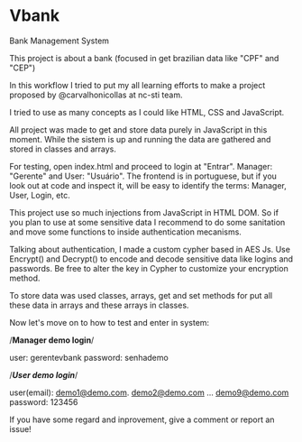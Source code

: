 # Vbank
Bank Management System

This project is about a bank (focused in get brazilian data like "CPF" and "CEP") 

In this workflow I tried to put my all learning efforts to make a project proposed by @carvalhonicollas at nc-sti team.

I tried to use as many concepts as I could like HTML, CSS and JavaScript.

All project was made to get and store data purely in JavaScript in this moment.
While the sistem is up and running the data are gathered and stored in classes and arrays.

For testing, open index.html and proceed to login at "Entrar". Manager: "Gerente" and User: "Usuário".
The frontend is in portuguese, but if you look out at code and inspect it, will be easy to identify the terms: Manager, User, Login, etc.

This project use so much injections from JavaScript in HTML DOM. So if you plan to use at some sensitive data I recommend to do some sanitation and move some functions to inside authentication mecanisms.

Talking about authentication, I made a custom cypher based in AES Js. Use Encrypt() and Decrypt() to encode and decode sensitive data like logins and passwords. Be free to alter the key in Cypher to customize your encryption method.

To store data was used classes, arrays, get and set methods for put all these data in arrays and these arrays in classes.

Now let's move on to how to test and enter in system:

/******Manager demo login******/

user: gerentevbank
password: senhademo

/*******User demo login*******/

user(email): demo1@demo.com. demo2@demo.com ... demo9@demo.com
password: 123456


If you have some regard and inprovement, give a comment or report an issue!
